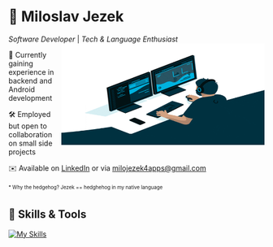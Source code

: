# 🦔 Miloslav Jezek
_Software Developer_ | _Tech & Language Enthusiast_
<img align="right" width="400" height="200" src="dev_gif.gif">

🌱 Currently gaining experience in backend and Android development

🛠️ Employed but open to collaboration on small side projects

✉️ Available on [LinkedIn](https://www.linkedin.com/in/miloslav-jezek/) or via milojezek4apps@gmail.com

<sub><sup>* Why the hedgehog? Jezek == hedghehog in my native language</sup></sub>

## 🔨 Skills & Tools

[![My Skills](https://skillicons.dev/icons?i=java,kotlin,spring,maven,postgres,git,github,idea,androidstudio,vscode&theme=light&perline=7)](https://skillicons.dev)

<!---
milojezek/milojezek is a ✨ special ✨ repository because its `README.md` (this file) appears on your GitHub profile.
You can click the Preview link to take a look at your changes.
--->

